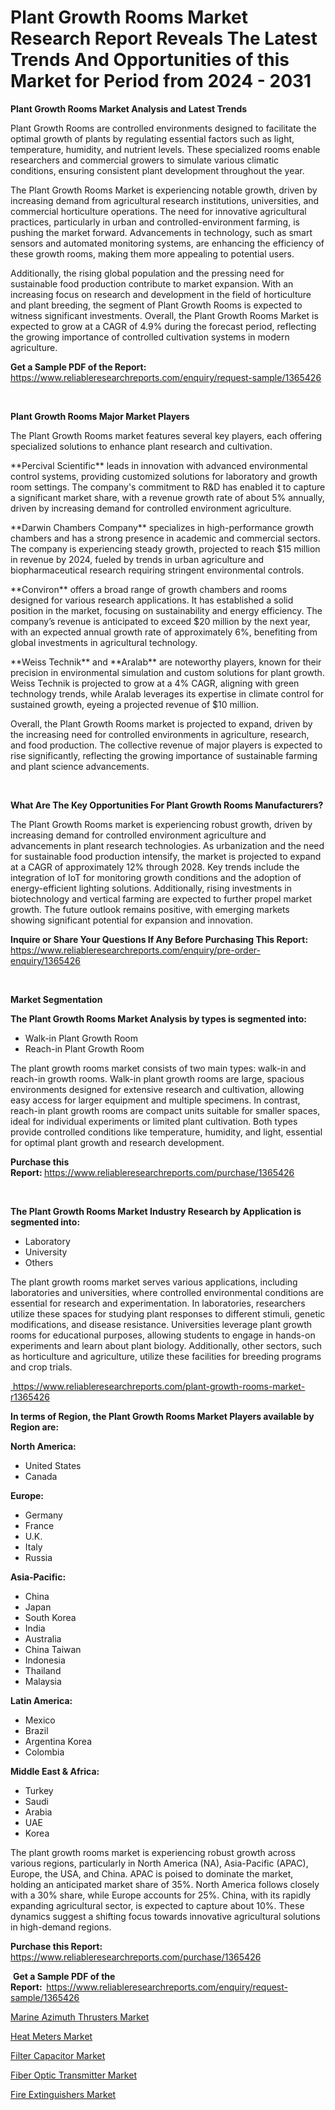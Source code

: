 <p><h1>Plant Growth Rooms Market Research Report Reveals The Latest Trends And Opportunities of this Market for Period from 2024 - 2031</h1></p><p><strong>Plant Growth Rooms Market Analysis and Latest Trends</strong></p>
<p><p>Plant Growth Rooms are controlled environments designed to facilitate the optimal growth of plants by regulating essential factors such as light, temperature, humidity, and nutrient levels. These specialized rooms enable researchers and commercial growers to simulate various climatic conditions, ensuring consistent plant development throughout the year.</p><p>The Plant Growth Rooms Market is experiencing notable growth, driven by increasing demand from agricultural research institutions, universities, and commercial horticulture operations. The need for innovative agricultural practices, particularly in urban and controlled-environment farming, is pushing the market forward. Advancements in technology, such as smart sensors and automated monitoring systems, are enhancing the efficiency of these growth rooms, making them more appealing to potential users.</p><p>Additionally, the rising global population and the pressing need for sustainable food production contribute to market expansion. With an increasing focus on research and development in the field of horticulture and plant breeding, the segment of Plant Growth Rooms is expected to witness significant investments. Overall, the Plant Growth Rooms Market is expected to grow at a CAGR of 4.9% during the forecast period, reflecting the growing importance of controlled cultivation systems in modern agriculture.</p></p>
<p><strong>Get a Sample PDF of the Report:&nbsp;</strong> <a href="https://www.reliableresearchreports.com/enquiry/request-sample/1365426?utm_campaign=32&utm_medium=2&utm_source=Github&utm_content=ia&utm_term=18102024&utm_id=plant-growth-rooms">https://www.reliableresearchreports.com/enquiry/request-sample/1365426</a></p>
<p>&nbsp;</p>
<p><strong>Plant Growth Rooms Major Market Players</strong></p>
<p><p>The Plant Growth Rooms market features several key players, each offering specialized solutions to enhance plant research and cultivation. </p><p>**Percival Scientific** leads in innovation with advanced environmental control systems, providing customized solutions for laboratory and growth room settings. The company's commitment to R&D has enabled it to capture a significant market share, with a revenue growth rate of about 5% annually, driven by increasing demand for controlled environment agriculture.</p><p>**Darwin Chambers Company** specializes in high-performance growth chambers and has a strong presence in academic and commercial sectors. The company is experiencing steady growth, projected to reach $15 million in revenue by 2024, fueled by trends in urban agriculture and biopharmaceutical research requiring stringent environmental controls.</p><p>**Conviron** offers a broad range of growth chambers and rooms designed for various research applications. It has established a solid position in the market, focusing on sustainability and energy efficiency. The company’s revenue is anticipated to exceed $20 million by the next year, with an expected annual growth rate of approximately 6%, benefiting from global investments in agricultural technology.</p><p>**Weiss Technik** and **Aralab** are noteworthy players, known for their precision in environmental simulation and custom solutions for plant growth. Weiss Technik is projected to grow at a 4% CAGR, aligning with green technology trends, while Aralab leverages its expertise in climate control for sustained growth, eyeing a projected revenue of $10 million.</p><p>Overall, the Plant Growth Rooms market is projected to expand, driven by the increasing need for controlled environments in agriculture, research, and food production. The collective revenue of major players is expected to rise significantly, reflecting the growing importance of sustainable farming and plant science advancements.</p></p>
<p>&nbsp;</p>
<p><strong>What Are The Key Opportunities For Plant Growth Rooms Manufacturers?</strong></p>
<p><p>The Plant Growth Rooms market is experiencing robust growth, driven by increasing demand for controlled environment agriculture and advancements in plant research technologies. As urbanization and the need for sustainable food production intensify, the market is projected to expand at a CAGR of approximately 12% through 2028. Key trends include the integration of IoT for monitoring growth conditions and the adoption of energy-efficient lighting solutions. Additionally, rising investments in biotechnology and vertical farming are expected to further propel market growth. The future outlook remains positive, with emerging markets showing significant potential for expansion and innovation.</p></p>
<p><strong>Inquire or Share Your Questions If Any Before Purchasing This Report:</strong> <a href="https://www.reliableresearchreports.com/enquiry/pre-order-enquiry/1365426?utm_campaign=32&utm_medium=2&utm_source=Github&utm_content=ia&utm_term=18102024&utm_id=plant-growth-rooms">https://www.reliableresearchreports.com/enquiry/pre-order-enquiry/1365426</a></p>
<p>&nbsp;</p>
<p><strong>Market Segmentation</strong></p>
<p><strong>The Plant Growth Rooms Market Analysis by types is segmented into:</strong></p>
<p><ul><li>Walk-in Plant Growth Room</li><li>Reach-in Plant Growth Room</li></ul></p>
<p><p>The plant growth rooms market consists of two main types: walk-in and reach-in growth rooms. Walk-in plant growth rooms are large, spacious environments designed for extensive research and cultivation, allowing easy access for larger equipment and multiple specimens. In contrast, reach-in plant growth rooms are compact units suitable for smaller spaces, ideal for individual experiments or limited plant cultivation. Both types provide controlled conditions like temperature, humidity, and light, essential for optimal plant growth and research development.</p></p>
<p><strong>Purchase this Report:&nbsp;</strong><a href="https://www.reliableresearchreports.com/purchase/1365426?utm_campaign=32&utm_medium=2&utm_source=Github&utm_content=ia&utm_term=18102024&utm_id=plant-growth-rooms">https://www.reliableresearchreports.com/purchase/1365426</a></p>
<p>&nbsp;</p>
<p><strong>The Plant Growth Rooms Market Industry Research by Application is segmented into:</strong></p>
<p><ul><li>Laboratory</li><li>University</li><li>Others</li></ul></p>
<p><p>The plant growth rooms market serves various applications, including laboratories and universities, where controlled environmental conditions are essential for research and experimentation. In laboratories, researchers utilize these spaces for studying plant responses to different stimuli, genetic modifications, and disease resistance. Universities leverage plant growth rooms for educational purposes, allowing students to engage in hands-on experiments and learn about plant biology. Additionally, other sectors, such as horticulture and agriculture, utilize these facilities for breeding programs and crop trials.</p></p>
<p><a href="https://www.reliableresearchreports.com/plant-growth-rooms-market-r1365426?utm_campaign=32&utm_medium=2&utm_source=Github&utm_content=ia&utm_term=18102024&utm_id=plant-growth-rooms">&nbsp;https://www.reliableresearchreports.com/plant-growth-rooms-market-r1365426</a></p>
<p><strong>In terms of Region, the Plant Growth Rooms Market Players available by Region are:</strong></p>
<p>
    <p> <strong> North America: </strong>
        <ul>
            <li>United States</li>
            <li>Canada</li>
        </ul>
        </p> 
    <p> <strong> Europe: </strong>
        <ul>
            <li>Germany</li>
            <li>France</li>
            <li>U.K.</li>
            <li>Italy</li>
            <li>Russia</li>
        </ul>
        </p> 
    <p> <strong> Asia-Pacific: </strong>
        <ul>
            <li>China</li>
            <li>Japan</li>
            <li>South Korea</li>
            <li>India</li>
            <li>Australia</li>
            <li>China Taiwan</li>
            <li>Indonesia</li>
            <li>Thailand</li>
            <li>Malaysia</li>
        </ul>
        </p> 
    <p> <strong> Latin America: </strong>
        <ul>
            <li>Mexico</li>
            <li>Brazil</li>
            <li>Argentina Korea</li>
            <li>Colombia</li>
        </ul>
        </p> 
    <p> <strong> Middle East & Africa: </strong>
        <ul>
            <li>Turkey</li>
            <li>Saudi</li>
            <li>Arabia</li>
            <li>UAE</li>
            <li>Korea</li>
        </ul>
    </p>
    </p>
<p><p>The plant growth rooms market is experiencing robust growth across various regions, particularly in North America (NA), Asia-Pacific (APAC), Europe, the USA, and China. APAC is poised to dominate the market, holding an anticipated market share of 35%. North America follows closely with a 30% share, while Europe accounts for 25%. China, with its rapidly expanding agricultural sector, is expected to capture about 10%. These dynamics suggest a shifting focus towards innovative agricultural solutions in high-demand regions.</p></p>
<p><strong>Purchase this Report: </strong><a href="https://www.reliableresearchreports.com/purchase/1365426?utm_campaign=32&utm_medium=2&utm_source=Github&utm_content=ia&utm_term=18102024&utm_id=plant-growth-rooms">https://www.reliableresearchreports.com/purchase/1365426</a></p>
<p>&nbsp;<strong>Get a Sample PDF of the Report:&nbsp;&nbsp;</strong><a href="https://www.reliableresearchreports.com/enquiry/request-sample/1365426?utm_campaign=32&utm_medium=2&utm_source=Github&utm_content=ia&utm_term=18102024&utm_id=plant-growth-rooms">https://www.reliableresearchreports.com/enquiry/request-sample/1365426</a></p>
<p><strong></strong></p>
<p><p><a href="https://github.com/JakirUddin651/Market-Research-Report-List-1/blob/main/marine-azimuth-thrusters-market.md?utm_campaign=32&utm_medium=2&utm_source=Github&utm_content=ia&utm_term=18102024&utm_id=plant-growth-rooms">Marine Azimuth Thrusters Market</a></p><p><a href="https://www.linkedin.com/pulse/heat-meters-market-size-share-growth-analysis-type-application-vxlhc?utm_campaign=32&utm_medium=2&utm_source=Github&utm_content=ia&utm_term=18102024&utm_id=plant-growth-rooms">Heat Meters Market</a></p><p><a href="https://issuu.com/reportprime-2/docs/filter-capacitor-market-size-2030.p_096b1832e0bbc9?utm_campaign=32&utm_medium=2&utm_source=Github&utm_content=ia&utm_term=18102024&utm_id=plant-growth-rooms">Filter Capacitor Market</a></p><p><a href="https://issuu.com/reportprime-2/docs/fiber-optic-transmitter-market-size_51204cd1641994?utm_campaign=32&utm_medium=2&utm_source=Github&utm_content=ia&utm_term=18102024&utm_id=plant-growth-rooms">Fiber Optic Transmitter Market</a></p><p><a href="https://www.linkedin.com/pulse/fire-extinguishers-industry-sector-market-dynamics-future-scenarios-hs69c?utm_campaign=32&utm_medium=2&utm_source=Github&utm_content=ia&utm_term=18102024&utm_id=plant-growth-rooms">Fire Extinguishers Market</a></p></p>